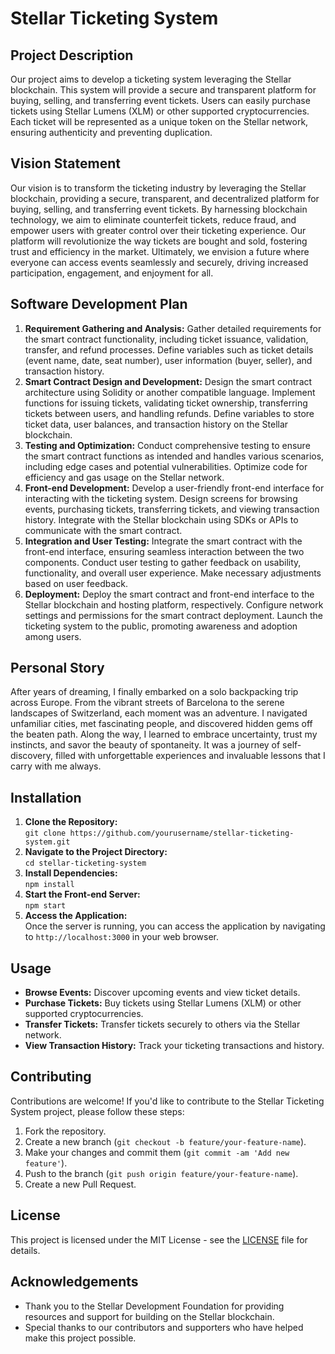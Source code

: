 <!DOCTYPE html>
<html lang="en">
<head>
  <meta charset="UTF-8">
  <meta name="viewport" content="width=device-width, initial-scale=1.0">
  <title>Stellar Ticketing System</title>
</head>
<body>

  <h1>Stellar Ticketing System</h1>

  <h2>Project Description</h2>
  <p>Our project aims to develop a ticketing system leveraging the Stellar blockchain. This system will provide a secure and transparent platform for buying, selling, and transferring event tickets. Users can easily purchase tickets using Stellar Lumens (XLM) or other supported cryptocurrencies. Each ticket will be represented as a unique token on the Stellar network, ensuring authenticity and preventing duplication.</p>

  <h2>Vision Statement</h2>
  <p>Our vision is to transform the ticketing industry by leveraging the Stellar blockchain, providing a secure, transparent, and decentralized platform for buying, selling, and transferring event tickets. By harnessing blockchain technology, we aim to eliminate counterfeit tickets, reduce fraud, and empower users with greater control over their ticketing experience. Our platform will revolutionize the way tickets are bought and sold, fostering trust and efficiency in the market. Ultimately, we envision a future where everyone can access events seamlessly and securely, driving increased participation, engagement, and enjoyment for all.</p>

  <h2>Software Development Plan</h2>
  <ol>
    <li><strong>Requirement Gathering and Analysis:</strong> Gather detailed requirements for the smart contract functionality, including ticket issuance, validation, transfer, and refund processes. Define variables such as ticket details (event name, date, seat number), user information (buyer, seller), and transaction history.</li>
    <li><strong>Smart Contract Design and Development:</strong> Design the smart contract architecture using Solidity or another compatible language. Implement functions for issuing tickets, validating ticket ownership, transferring tickets between users, and handling refunds. Define variables to store ticket data, user balances, and transaction history on the Stellar blockchain.</li>
    <li><strong>Testing and Optimization:</strong> Conduct comprehensive testing to ensure the smart contract functions as intended and handles various scenarios, including edge cases and potential vulnerabilities. Optimize code for efficiency and gas usage on the Stellar network.</li>
    <li><strong>Front-end Development:</strong> Develop a user-friendly front-end interface for interacting with the ticketing system. Design screens for browsing events, purchasing tickets, transferring tickets, and viewing transaction history. Integrate with the Stellar blockchain using SDKs or APIs to communicate with the smart contract.</li>
    <li><strong>Integration and User Testing:</strong> Integrate the smart contract with the front-end interface, ensuring seamless interaction between the two components. Conduct user testing to gather feedback on usability, functionality, and overall user experience. Make necessary adjustments based on user feedback.</li>
    <li><strong>Deployment:</strong> Deploy the smart contract and front-end interface to the Stellar blockchain and hosting platform, respectively. Configure network settings and permissions for the smart contract deployment. Launch the ticketing system to the public, promoting awareness and adoption among users.</li>
  </ol>

  <h2>Personal Story</h2>
  <p>After years of dreaming, I finally embarked on a solo backpacking trip across Europe. From the vibrant streets of Barcelona to the serene landscapes of Switzerland, each moment was an adventure. I navigated unfamiliar cities, met fascinating people, and discovered hidden gems off the beaten path. Along the way, I learned to embrace uncertainty, trust my instincts, and savor the beauty of spontaneity. It was a journey of self-discovery, filled with unforgettable experiences and invaluable lessons that I carry with me always.</p>

  <h2>Installation</h2>
  <ol>
    <li><strong>Clone the Repository:</strong><br>
      <code>git clone https://github.com/yourusername/stellar-ticketing-system.git</code>
    </li>
    <li><strong>Navigate to the Project Directory:</strong><br>
      <code>cd stellar-ticketing-system</code>
    </li>
    <li><strong>Install Dependencies:</strong><br>
      <code>npm install</code>
    </li>
    <li><strong>Start the Front-end Server:</strong><br>
      <code>npm start</code>
    </li>
    <li><strong>Access the Application:</strong><br>
      Once the server is running, you can access the application by navigating to <code>http://localhost:3000</code> in your web browser.
    </li>
  </ol>

  <h2>Usage</h2>
  <ul>
    <li><strong>Browse Events:</strong> Discover upcoming events and view ticket details.</li>
    <li><strong>Purchase Tickets:</strong> Buy tickets using Stellar Lumens (XLM) or other supported cryptocurrencies.</li>
    <li><strong>Transfer Tickets:</strong> Transfer tickets securely to others via the Stellar network.</li>
    <li><strong>View Transaction History:</strong> Track your ticketing transactions and history.</li>
  </ul>

  <h2>Contributing</h2>
  <p>Contributions are welcome! If you'd like to contribute to the Stellar Ticketing System project, please follow these steps:</p>
  <ol>
    <li>Fork the repository.</li>
    <li>Create a new branch (<code>git checkout -b feature/your-feature-name</code>).</li>
    <li>Make your changes and commit them (<code>git commit -am 'Add new feature'</code>).</li>
    <li>Push to the branch (<code>git push origin feature/your-feature-name</code>).</li>
    <li>Create a new Pull Request.</li>
  </ol>

  <h2>License</h2>
  <p>This project is licensed under the MIT License - see the <a href="LICENSE">LICENSE</a> file for details.</p>

  <h2>Acknowledgements</h2>
  <ul>
    <li>Thank you to the Stellar Development Foundation for providing resources and support for building on the Stellar blockchain.</li>
    <li>Special thanks to our contributors and supporters who have helped make this project possible.</li>
  </ul>

</body>
</html>
